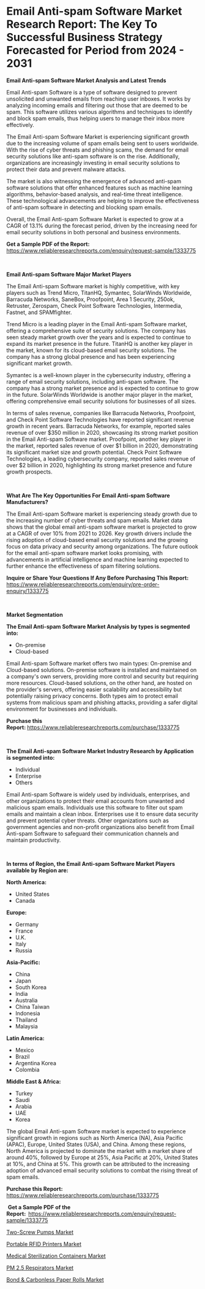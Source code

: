 <p><h1>Email Anti-spam Software Market Research Report: The Key To Successful Business Strategy Forecasted for Period from 2024 - 2031</h1></p><p><strong>Email Anti-spam Software Market Analysis and Latest Trends</strong></p>
<p><p>Email Anti-spam Software is a type of software designed to prevent unsolicited and unwanted emails from reaching user inboxes. It works by analyzing incoming emails and filtering out those that are deemed to be spam. This software utilizes various algorithms and techniques to identify and block spam emails, thus helping users to manage their inbox more effectively.</p><p>The Email Anti-spam Software Market is experiencing significant growth due to the increasing volume of spam emails being sent to users worldwide. With the rise of cyber threats and phishing scams, the demand for email security solutions like anti-spam software is on the rise. Additionally, organizations are increasingly investing in email security solutions to protect their data and prevent malware attacks.</p><p>The market is also witnessing the emergence of advanced anti-spam software solutions that offer enhanced features such as machine learning algorithms, behavior-based analysis, and real-time threat intelligence. These technological advancements are helping to improve the effectiveness of anti-spam software in detecting and blocking spam emails.</p><p>Overall, the Email Anti-spam Software Market is expected to grow at a CAGR of 13.1% during the forecast period, driven by the increasing need for email security solutions in both personal and business environments.</p></p>
<p><strong>Get a Sample PDF of the Report:&nbsp;</strong> <a href="https://www.reliableresearchreports.com/enquiry/request-sample/1333775">https://www.reliableresearchreports.com/enquiry/request-sample/1333775</a></p>
<p>&nbsp;</p>
<p><strong>Email Anti-spam Software Major Market Players</strong></p>
<p><p>The Email Anti-spam Software market is highly competitive, with key players such as Trend Micro, TitanHQ, Symantec, SolarWinds Worldwide, Barracuda Networks, SaneBox, Proofpoint, Area 1 Security, 250ok, Retruster, Zerospam, Check Point Software Technologies, Intermedia, Fastnet, and SPAMfighter.</p><p>Trend Micro is a leading player in the Email Anti-spam Software market, offering a comprehensive suite of security solutions. The company has seen steady market growth over the years and is expected to continue to expand its market presence in the future. TitanHQ is another key player in the market, known for its cloud-based email security solutions. The company has a strong global presence and has been experiencing significant market growth.</p><p>Symantec is a well-known player in the cybersecurity industry, offering a range of email security solutions, including anti-spam software. The company has a strong market presence and is expected to continue to grow in the future. SolarWinds Worldwide is another major player in the market, offering comprehensive email security solutions for businesses of all sizes.</p><p>In terms of sales revenue, companies like Barracuda Networks, Proofpoint, and Check Point Software Technologies have reported significant revenue growth in recent years. Barracuda Networks, for example, reported sales revenue of over $350 million in 2020, showcasing its strong market position in the Email Anti-spam Software market. Proofpoint, another key player in the market, reported sales revenue of over $1 billion in 2020, demonstrating its significant market size and growth potential. Check Point Software Technologies, a leading cybersecurity company, reported sales revenue of over $2 billion in 2020, highlighting its strong market presence and future growth prospects.</p></p>
<p>&nbsp;</p>
<p><strong>What Are The Key Opportunities For Email Anti-spam Software Manufacturers?</strong></p>
<p><p>The Email Anti-spam Software market is experiencing steady growth due to the increasing number of cyber threats and spam emails. Market data shows that the global email anti-spam software market is projected to grow at a CAGR of over 10% from 2021 to 2026. Key growth drivers include the rising adoption of cloud-based email security solutions and the growing focus on data privacy and security among organizations. The future outlook for the email anti-spam software market looks promising, with advancements in artificial intelligence and machine learning expected to further enhance the effectiveness of spam filtering solutions.</p></p>
<p><strong>Inquire or Share Your Questions If Any Before Purchasing This Report:</strong> <a href="https://www.reliableresearchreports.com/enquiry/pre-order-enquiry/1333775">https://www.reliableresearchreports.com/enquiry/pre-order-enquiry/1333775</a></p>
<p>&nbsp;</p>
<p><strong>Market Segmentation</strong></p>
<p><strong>The Email Anti-spam Software Market Analysis by types is segmented into:</strong></p>
<p><ul><li>On-premise</li><li>Cloud-based</li></ul></p>
<p><p>Email Anti-spam Software market offers two main types: On-premise and Cloud-based solutions. On-premise software is installed and maintained on a company's own servers, providing more control and security but requiring more resources. Cloud-based solutions, on the other hand, are hosted on the provider's servers, offering easier scalability and accessibility but potentially raising privacy concerns. Both types aim to protect email systems from malicious spam and phishing attacks, providing a safer digital environment for businesses and individuals.</p></p>
<p><strong>Purchase this Report:&nbsp;</strong><a href="https://www.reliableresearchreports.com/purchase/1333775">https://www.reliableresearchreports.com/purchase/1333775</a></p>
<p>&nbsp;</p>
<p><strong>The Email Anti-spam Software Market Industry Research by Application is segmented into:</strong></p>
<p><ul><li>Individual</li><li>Enterprise</li><li>Others</li></ul></p>
<p><p>Email Anti-spam Software is widely used by individuals, enterprises, and other organizations to protect their email accounts from unwanted and malicious spam emails. Individuals use this software to filter out spam emails and maintain a clean inbox. Enterprises use it to ensure data security and prevent potential cyber threats. Other organizations such as government agencies and non-profit organizations also benefit from Email Anti-spam Software to safeguard their communication channels and maintain productivity.</p></p>
<p>&nbsp;</p>
<p><strong>In terms of Region, the Email Anti-spam Software Market Players available by Region are:</strong></p>
<p>
    <p> <strong> North America: </strong>
        <ul>
            <li>United States</li>
            <li>Canada</li>
        </ul>
        </p> 
    <p> <strong> Europe: </strong>
        <ul>
            <li>Germany</li>
            <li>France</li>
            <li>U.K.</li>
            <li>Italy</li>
            <li>Russia</li>
        </ul>
        </p> 
    <p> <strong> Asia-Pacific: </strong>
        <ul>
            <li>China</li>
            <li>Japan</li>
            <li>South Korea</li>
            <li>India</li>
            <li>Australia</li>
            <li>China Taiwan</li>
            <li>Indonesia</li>
            <li>Thailand</li>
            <li>Malaysia</li>
        </ul>
        </p> 
    <p> <strong> Latin America: </strong>
        <ul>
            <li>Mexico</li>
            <li>Brazil</li>
            <li>Argentina Korea</li>
            <li>Colombia</li>
        </ul>
        </p> 
    <p> <strong> Middle East & Africa: </strong>
        <ul>
            <li>Turkey</li>
            <li>Saudi</li>
            <li>Arabia</li>
            <li>UAE</li>
            <li>Korea</li>
        </ul>
    </p>
    </p>
<p><p>The global Email Anti-spam Software market is expected to experience significant growth in regions such as North America (NA), Asia Pacific (APAC), Europe, United States (USA), and China. Among these regions, North America is projected to dominate the market with a market share of around 40%, followed by Europe at 25%, Asia Pacific at 20%, United States at 10%, and China at 5%. This growth can be attributed to the increasing adoption of advanced email security solutions to combat the rising threat of spam emails.</p></p>
<p><strong>Purchase this Report: </strong><a href="https://www.reliableresearchreports.com/purchase/1333775">https://www.reliableresearchreports.com/purchase/1333775</a></p>
<p>&nbsp;<strong>Get a Sample PDF of the Report:&nbsp;&nbsp;</strong><a href="https://www.reliableresearchreports.com/enquiry/request-sample/1333775">https://www.reliableresearchreports.com/enquiry/request-sample/1333775</a></p>
<p><strong></strong></p>
<p><p><a href="https://issuu.com/reportprime-2/docs/two-screw-pumps-market-size-2030.pptx">Two-Screw Pumps Market</a></p><p><a href="https://github.com/juancolorado15/Market-Research-Report-List-1/blob/main/portable-rfid-printers-market.md">Portable RFID Printers Market</a></p><p><a href="https://github.com/Glendatilghmankmgz0rbhwpy/Market-Research-Report-List-1/blob/main/medical-sterilization-containers-market.md">Medical Sterilization Containers Market</a></p><p><a href="https://issuu.com/reportprime-2/docs/pm-25-respirators-market-size-2030.pptx">PM 2.5 Respirators Market</a></p><p><a href="https://github.com/dx0328/Market-Research-Report-List-1/blob/main/bond-carbonless-paper-rolls-market.md">Bond & Carbonless Paper Rolls Market</a></p></p>